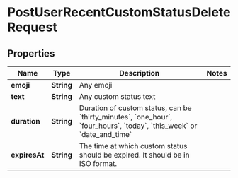 

# PostUserRecentCustomStatusDeleteRequest


## Properties

| Name | Type | Description | Notes |
|------------ | ------------- | ------------- | -------------|
|**emoji** | **String** | Any emoji |  |
|**text** | **String** | Any custom status text |  |
|**duration** | **String** | Duration of custom status, can be &#x60;thirty_minutes&#x60;, &#x60;one_hour&#x60;, &#x60;four_hours&#x60;, &#x60;today&#x60;, &#x60;this_week&#x60; or &#x60;date_and_time&#x60; |  |
|**expiresAt** | **String** | The time at which custom status should be expired. It should be in ISO format. |  |



